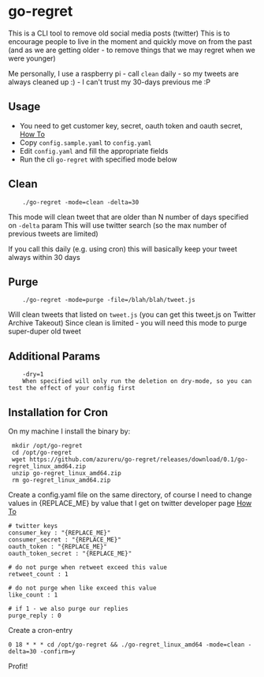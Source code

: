 # go-regret

This is a CLI tool to remove old social media posts (twitter)
This is to encourage people to live in the moment and quickly move on from the past
(and as we are getting older - to remove things that we may regret when we were younger)

Me personally, I use a raspberry pi - call `clean` daily -
so my tweets are always cleaned up :) - I can't trust my 30-days previous me :P

## Usage
- You need to get customer key, secret, oauth token and oauth secret, [How To](https://developer.twitter.com/en/docs/basics/authentication/guides/access-tokens.html)
- Copy `config.sample.yaml` to `config.yaml`
- Edit `config.yaml` and fill the appropriate fields
- Run the cli `go-regret` with specified mode below

## Clean
```
    ./go-regret -mode=clean -delta=30
```
This mode will clean tweet that are older than N number of days specified on `-delta` param
This will use twitter search (so the max number of previous tweets are limited)

If you call this daily (e.g. using cron) this will basically keep your tweet always within
30 days

## Purge
```
    ./go-regret -mode=purge -file=/blah/blah/tweet.js
```
Will clean tweets that listed on `tweet.js` (you can get this tweet.js on Twitter Archive Takeout)
Since clean is limited - you will need this mode to purge super-duper old tweet

## Additional Params
```
    -dry=1
    When specified will only run the deletion on dry-mode, so you can test the effect of your config first
```

## Installation for Cron
On my machine I install the binary by:
```
 mkdir /opt/go-regret
 cd /opt/go-regret
 wget https://github.com/azureru/go-regret/releases/download/0.1/go-regret_linux_amd64.zip
 unzip go-regret_linux_amd64.zip
 rm go-regret_linux_amd64.zip
```

Create a config.yaml file on the same directory, of course I need to change values in {REPLACE_ME}
by value that I get on twitter developer page [How To](https://developer.twitter.com/en/docs/basics/authentication/guides/access-tokens.html)

```
# twitter keys
consumer_key : "{REPLACE_ME}"
consumer_secret : "{REPLACE_ME}"
oauth_token : "{REPLACE_ME}"
oauth_token_secret : "{REPLACE_ME}"

# do not purge when retweet exceed this value
retweet_count : 1

# do not purge when like exceed this value
like_count : 1

# if 1 - we also purge our replies
purge_reply : 0

```

Create a cron-entry
```
0 18 * * * cd /opt/go-regret && ./go-regret_linux_amd64 -mode=clean -delta=30 -confirm=y
```

Profit!
